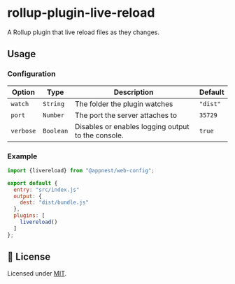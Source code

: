 # rollup-plugin-live-reload

A Rollup plugin that live reload files as they changes.

## Usage

### Configuration

Option   |   Type        |    Description     |    Default
---------| --------------| ------------------ | ---------------------------------
`watch` | `String` | The folder the plugin watches | `"dist"`
`port` | `Number` | The port the server attaches to | `35729`
`verbose` | `Boolean` | Disables or enables logging output to the console. | `true`

### Example

```js
import {livereload} from "@appnest/web-config";

export default {
  entry: "src/index.js"
  output: {
    dest: "dist/bundle.js"
  },
  plugins: [
    livereload()
  ]
};
```

## 🎉 License

Licensed under [MIT](https://opensource.org/licenses/MIT).
